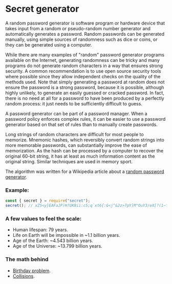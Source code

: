 # Secret generator

A random password generator is software program or hardware device that takes input from a random or pseudo-random number generator and automatically generates a password. Random passwords can be generated manually, using simple sources of randomness such as dice or coins, or they can be generated using a computer.

While there are many examples of "random" password generator programs available on the Internet, generating randomness can be tricky and many programs do not generate random characters in a way that ensures strong security. A common recommendation is to use open source security tools where possible since they allow independent checks on the quality of the methods used. Note that simply generating a password at random does not ensure the password is a strong password, because it is possible, although highly unlikely, to generate an easily guessed or cracked password. In fact, there is no need at all for a password to have been produced by a perfectly random process: it just needs to be sufficiently difficult to guess.

A password generator can be part of a password manager. When a password policy enforces complex rules, it can be easier to use a password generator based on that set of rules than to manually create passwords.

Long strings of random characters are difficult for most people to memorize. Mnemonic hashes, which reversibly convert random strings into more memorable passwords, can substantially improve the ease of memorization. As the hash can be processed by a computer to recover the original 60-bit string, it has at least as much information content as the original string. Similar techniques are used in memory sport.

The algorithm was written for a Wikipedia article about a [random password generator](https://en.wikipedia.org/wiki/Random_password_generator).

### Example:

```ts
const { secret } = require("secret");
secret(); // xZ5<y}EAFaJP)H?UK8ii:c5;q`xt6{:G<j^&2z>7pY]M"OuY3/eX[?(1~fHs0dWG
```

### A few values to feel the scale:

- Human lifespan: 79 years.
- Life on Earth will be impossible in ~1.1 billion years.
- Age of the Earth: ~4.543 billion years.
- Age of the Universe: ~13.799 billion years.

### The math behind

- [Birthday problem](https://en.wikipedia.org/wiki/Birthday_problem).
- [Collisions](https://en.wikipedia.org/wiki/Universally_unique_identifier#Collisions).
